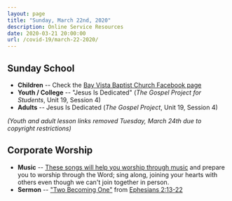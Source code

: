 ```yaml
---
layout: page
title: "Sunday, March 22nd, 2020"
description: Online Service Resources
date: 2020-03-21 20:00:00
url: /covid-19/march-22-2020/
---
```

## Sunday School

- **Children** -- Check the [Bay Vista Baptist Church Facebook page](https://www.facebook.com/groups/68059906209/)
- **Youth / College** -- "Jesus Is Dedicated" (_The Gospel Project for Students_, Unit 19, Session 4)
- **Adults** -- Jesus Is Dedicated (_The Gospel Project_, Unit 19, Session 4)

_(Youth and adult lesson links removed Tuesday, March 24th due to copyright restrictions)_

## Corporate Worship

- **Music** -- [These songs will help you worship through music](https://www.youtube.com/playlist?list=PL_WqDu3EdCWbuPYYIYkw-ML7aWm3hls9Y) and prepare you to worship through the Word; sing along, joining your hearts with others even though we can't join together in person.
- **Sermon** -- ["Two Becoming One"](/2020/03/two-becoming-one/) from [Ephesians 2:13-22](https://www.biblegateway.com/passage/?search=Ephesians+2%3A13-22&version=NIV)
